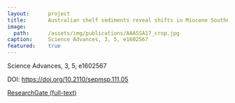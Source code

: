 ```yaml
---
layout:      project
title:       Australian shelf sediments reveal shifts in Miocene Southern Hemisphere westerlies
image:
  path:      /assets/img/publications/AAASSA17_crop.jpg
caption:     Science Advances, 3, 5, e1602567
featured:    true
---
```


Science Advances, 3, 5, e1602567

DOI: <a href="https://www.doi.org/10.1126/sciadv.1602567" target="_blank">https://doi.org/10.2110/sepmsp.111.05</a>

<a href="https://www.researchgate.net/publication/316857377_Australian_shelf_sediments_reveal_shifts_in_Miocene_Southern_Hemisphere_westerlies" target="_blank">ResearchGate (full-text)</a>